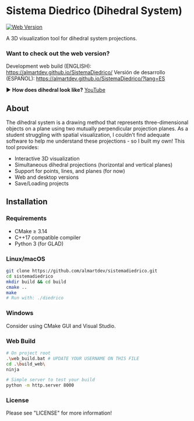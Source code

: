 # Sistema Diedrico (Dihedral System)

[![Web Version](https://img.shields.io/badge/Live%20Demo-Available-green)](https://almartdev.github.io/SistemaDiedrico)

A 3D visualization tool for dihedral system projections.

### Want to check out the web version?
Development web build (ENGLISH): https://almartdev.github.io/SistemaDiedrico/
Versión de desarrollo (ESPAÑOL): https://almartdev.github.io/SistemaDiedrico/?lang=ES

▶ **How does dihedral look like?** [YouTube](https://youtu.be/H5uxDwpfXNs)

## About

The dihedral system is a drawing method that represents three-dimensional objects on a plane using two mutually perpendicular projection planes. 
As a student struggling with spatial visualization, I couldn't find adequate software to help me understand these projections - so I built my own! This tool provides:

- Interactive 3D visualization
- Simultaneous dihedral projections (horizontal and vertical planes)
- Support for points, lines, and planes (for now)
- Web and desktop versions
- Save/Loading projects

## Installation

### Requirements
- CMake ≥ 3.14
- C++17 compatible compiler
- Python 3 (for GLAD)

### Linux/macOS
```bash
git clone https://github.com/almartdev/sistemadiedrico.git
cd sistemadiedrico
mkdir build && cd build
cmake ..
make
# Run with: ./diedrico
```

### Windows
Consider using CMake GUI and Visual Studio.

### Web Build
```bash
# On project root
.\web_build.bat # UPDATE YOUR USERNAME ON THIS FILE
cd .\build_web\
ninja

# Simple server to test your build
python -m http.server 8000
```

### License
Please see "LICENSE" for more information!